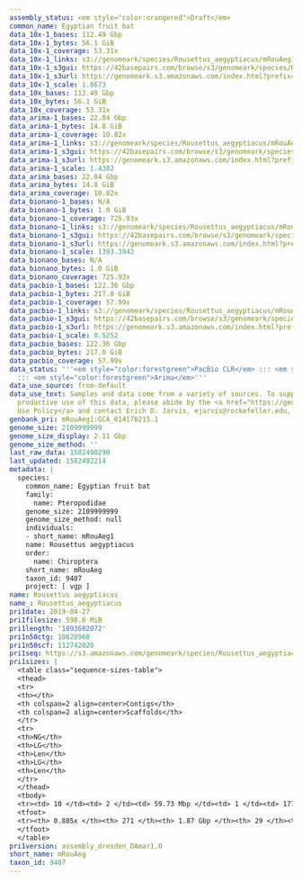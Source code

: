 ```yaml
---
assembly_status: <em style="color:orangered">Draft</em>
common_name: Egyptian fruit bat
data_10x-1_bases: 112.49 Gbp
data_10x-1_bytes: 56.1 GiB
data_10x-1_coverage: 53.31x
data_10x-1_links: s3://genomeark/species/Rousettus_aegyptiacus/mRouAeg1/genomic_data/10x/<br>
data_10x-1_s3gui: https://42basepairs.com/browse/s3/genomeark/species/Rousettus_aegyptiacus/mRouAeg1/genomic_data/10x/
data_10x-1_s3url: https://genomeark.s3.amazonaws.com/index.html?prefix=species/Rousettus_aegyptiacus/mRouAeg1/genomic_data/10x/
data_10x-1_scale: 1.8673
data_10x_bases: 112.49 Gbp
data_10x_bytes: 56.1 GiB
data_10x_coverage: 53.31x
data_arima-1_bases: 22.84 Gbp
data_arima-1_bytes: 14.8 GiB
data_arima-1_coverage: 10.82x
data_arima-1_links: s3://genomeark/species/Rousettus_aegyptiacus/mRouAeg1/genomic_data/arima/<br>
data_arima-1_s3gui: https://42basepairs.com/browse/s3/genomeark/species/Rousettus_aegyptiacus/mRouAeg1/genomic_data/arima/
data_arima-1_s3url: https://genomeark.s3.amazonaws.com/index.html?prefix=species/Rousettus_aegyptiacus/mRouAeg1/genomic_data/arima/
data_arima-1_scale: 1.4382
data_arima_bases: 22.84 Gbp
data_arima_bytes: 14.8 GiB
data_arima_coverage: 10.82x
data_bionano-1_bases: N/A
data_bionano-1_bytes: 1.0 GiB
data_bionano-1_coverage: 725.93x
data_bionano-1_links: s3://genomeark/species/Rousettus_aegyptiacus/mRouAeg1/genomic_data/bionano/<br>
data_bionano-1_s3gui: https://42basepairs.com/browse/s3/genomeark/species/Rousettus_aegyptiacus/mRouAeg1/genomic_data/bionano/
data_bionano-1_s3url: https://genomeark.s3.amazonaws.com/index.html?prefix=species/Rousettus_aegyptiacus/mRouAeg1/genomic_data/bionano/
data_bionano-1_scale: 1393.3942
data_bionano_bases: N/A
data_bionano_bytes: 1.0 GiB
data_bionano_coverage: 725.93x
data_pacbio-1_bases: 122.36 Gbp
data_pacbio-1_bytes: 217.0 GiB
data_pacbio-1_coverage: 57.99x
data_pacbio-1_links: s3://genomeark/species/Rousettus_aegyptiacus/mRouAeg1/genomic_data/pacbio/<br>
data_pacbio-1_s3gui: https://42basepairs.com/browse/s3/genomeark/species/Rousettus_aegyptiacus/mRouAeg1/genomic_data/pacbio/
data_pacbio-1_s3url: https://genomeark.s3.amazonaws.com/index.html?prefix=species/Rousettus_aegyptiacus/mRouAeg1/genomic_data/pacbio/
data_pacbio-1_scale: 0.5252
data_pacbio_bases: 122.36 Gbp
data_pacbio_bytes: 217.0 GiB
data_pacbio_coverage: 57.99x
data_status: '''<em style="color:forestgreen">PacBio CLR</em> ::: <em style="color:forestgreen">10x</em>
  ::: <em style="color:forestgreen">Arima</em>'''
data_use_source: from-default
data_use_text: Samples and data come from a variety of sources. To support fair and
  productive use of this data, please abide by the <a href="https://genome10k.soe.ucsc.edu/data-use-policies/">Data
  Use Policy</a> and contact Erich D. Jarvis, ejarvis@rockefeller.edu, with any questions.
genbank_pri: mRouAeg1:GCA_014176215.1
genome_size: 2109999999
genome_size_display: 2.11 Gbp
genome_size_method: ''
last_raw_data: 1582490290
last_updated: 1582492214
metadata: |
  species:
    common_name: Egyptian fruit bat
    family:
      name: Pteropodidae
    genome_size: 2109999999
    genome_size_method: null
    individuals:
    - short_name: mRouAeg1
    name: Rousettus aegyptiacus
    order:
      name: Chiroptera
    short_name: mRouAeg
    taxon_id: 9407
    project: [ vgp ]
name: Rousettus aegyptiacus
name_: Rousettus_aegyptiacus
pri1date: 2019-04-27
pri1filesize: 598.8 MiB
pri1length: '1893602072'
pri1n50ctg: 18628968
pri1n50scf: 112742020
pri1seq: https://s3.amazonaws.com/genomeark/species/Rousettus_aegyptiacus/mRouAeg1/assembly_dresden_DAmar1.0/mRouAeg1.pri.asm.20190427.fasta.gz
pri1sizes: |
  <table class="sequence-sizes-table">
  <thead>
  <tr>
  <th></th>
  <th colspan=2 align=center>Contigs</th>
  <th colspan=2 align=center>Scaffolds</th>
  </tr>
  <tr>
  <th>NG</th>
  <th>LG</th>
  <th>Len</th>
  <th>LG</th>
  <th>Len</th>
  </tr>
  </thead>
  <tbody>
  <tr><td> 10 </td><td> 2 </td><td> 59.73 Mbp </td><td> 1 </td><td> 177.60 Mbp </td></tr><tr><td> 20 </td><td> 7 </td><td> 41.71 Mbp </td><td> 2 </td><td> 173.79 Mbp </td></tr><tr><td> 30 </td><td> 12 </td><td> 31.55 Mbp </td><td> 3 </td><td> 160.59 Mbp </td></tr><tr><td> 40 </td><td> 20 </td><td> 24.21 Mbp </td><td> 5 </td><td> 115.50 Mbp </td></tr><tr style="background-color:#cccccc;"><td> 50 </td><td> 30 </td><td style="background-color:#88ff88;"> 18.63 Mbp </td><td> 7 </td><td style="background-color:#88ff88;"> 112.74 Mbp </td></tr><tr><td> 60 </td><td> 43 </td><td> 13.65 Mbp </td><td> 8 </td><td> 106.50 Mbp </td></tr><tr><td> 70 </td><td> 63 </td><td> 8.03 Mbp </td><td> 11 </td><td> 94.23 Mbp </td></tr><tr><td> 80 </td><td> 100 </td><td> 4.03 Mbp </td><td> 13 </td><td> 61.85 Mbp </td></tr><tr><td> 90 </td><td> 0 </td><td>  </td><td> 0 </td><td>  </td></tr><tr><td> 100 </td><td> 0 </td><td>  </td><td> 0 </td><td>  </td></tr></tbody>
  <tfoot>
  <tr><th> 0.885x </th><th> 271 </th><th> 1.87 Gbp </th><th> 29 </th><th> 1.89 Gbp </th></tr>
  </tfoot>
  </table>
pri1version: assembly_dresden_DAmar1.0
short_name: mRouAeg
taxon_id: 9407
---
```

